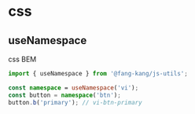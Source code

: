 # css

## useNamespace

css BEM

```typescript
import { useNamespace } from '@fang-kang/js-utils';

const namespace = useNamespace('vi');
const button = namespace('btn');
button.b('primary'); // vi-btn-primary
```
